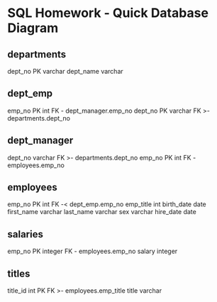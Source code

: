 # SQL Homework - Quick Database Diagram

departments
-
dept_no PK varchar
dept_name varchar

dept_emp
-
emp_no PK int FK - dept_manager.emp_no
dept_no PK varchar FK >- departments.dept_no


dept_manager
-
dept_no varchar FK >- departments.dept_no
emp_no PK int FK - employees.emp_no



employees
-
emp_no PK int FK -< dept_emp.emp_no
emp_title int
birth_date date
first_name varchar
last_name varchar
sex varchar
hire_date date

salaries
-
emp_no PK integer FK - employees.emp_no
salary integer


titles
-
title_id int PK FK >- employees.emp_title
title varchar